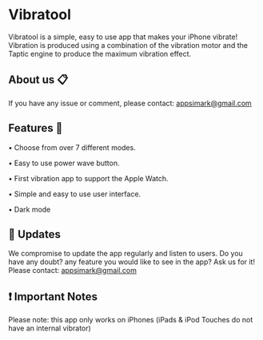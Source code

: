 # Vibratool

Vibratool is a simple, easy to use app that makes your iPhone vibrate! Vibration is produced using a combination of the vibration motor and the Taptic engine to produce the maximum vibration effect.

## About us 📋

If you have any issue or comment, please contact: <appsimark@gmail.com>

## Features 🚀

• Choose from over 7 different modes.

• Easy to use power wave button.

• First vibration app to support the Apple Watch.

• Simple and easy to use user interface.

• Dark mode

## 📲 Updates

We compromise to update the app regularly and listen to users. Do you have any doubt? any feature you would like to see in the app? Ask us for it! Please contact: <appsimark@gmail.com>

## ❗ Important Notes

Please note: this app only works on iPhones (iPads & iPod Touches do not have an internal vibrator)
